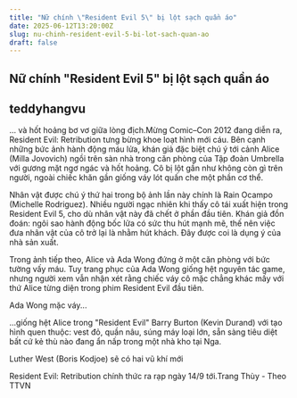 ```yaml
---
title: "Nữ chính \"Resident Evil 5\" bị lột sạch quần áo"
date: 2025-06-12T13:20:00Z
slug: nu-chinh-resident-evil-5-bi-lot-sach-quan-ao
draft: false
---
```


## Nữ chính "Resident Evil 5" bị lột sạch quần áo

## teddyhangvu

... và hốt hoảng bơ vơ giữa lòng địch.Mừng Comic–Con 2012 đang diễn ra, Resident Evil: Retribution tưng bừng khoe loạt hình mới cáu. Bên cạnh những bức ảnh hành động máu lửa, khán giả đặc biệt chú ý tới cảnh Alice (Milla Jovovich) ngồi trên sàn nhà trong căn phòng của Tập đoàn Umbrella với gương mặt ngơ ngác và hốt hoảng. Cô bị lột gần như không còn gì trên người, ngoài chiếc khăn gần giống váy lót quấn che một phần cơ thể.



Nhân vật được chú ý thứ hai trong bộ ảnh lần này chính là Rain Ocampo (Michelle Rodriguez). Nhiều người ngạc nhiên khi thấy cô tái xuất hiện trong Resident Evil 5, cho dù nhân vật này đã chết ở phần đầu tiên. Khán giả đồn đoán: ngôi sao hành động bốc lửa có sức thu hút mạnh mẽ, thế nên việc đưa nhân vật của cô trở lại là nhằm hút khách. Đây được coi là dụng ý của nhà sản xuất.

Trong ảnh tiếp theo, Alice và Ada Wong đứng ở một căn phòng với bức tường vấy máu. Tuy trang phục của Ada Wong giống hệt nguyên tác game, nhưng người xem vẫn nhận xét rằng chiếc váy cô mặc chẳng khác mấy với thứ Alice từng diện trong phim Resident Evil đầu tiên.



Ada Wong mặc váy...


...giống hệt Alice trong "Resident Evil"
Barry Burton (Kevin Durand) với tạo hình quen thuộc: vest đỏ, quần nâu, súng máy loại lớn, 
sẵn sàng tiêu diệt bất cứ kẻ thù nào đang ẩn nấp trong một nhà kho tại Nga.

Luther West (Boris Kodjoe) sẽ có hai vũ khí mới



Resident Evil: Retribution chính thức ra rạp ngày 14/9 tới.Trang Thùy - Theo TTVN